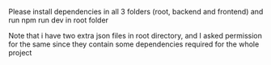 Please install dependencies in all 3 folders (root, backend and frontend) and run npm run dev in root folder

Note that i have two extra json files in root directory, and I asked permission for the same since they contain some dependencies required for the whole project
